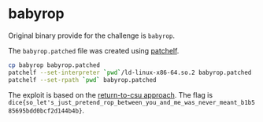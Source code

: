 # babyrop

Original binary provide for the challenge is `babyrop`.

The `babyrop.patched` file was created using [patchelf][1].

```sh
cp babyrop babyrop.patched
patchelf --set-interpreter `pwd`/ld-linux-x86-64.so.2 babyrop.patched
patchelf --set-rpath `pwd` babyrop.patched
```

The exploit is based on the [return-to-csu approach][2]. The flag is
`dice{so_let's_just_pretend_rop_between_you_and_me_was_never_meant_b1b585695bdd0bcf2d144b4b}`.

[1]: https://github.com/NixOS/patchelf
[2]: https://i.blackhat.com/briefings/asia/2018/asia-18-Marco-return-to-csu-a-new-method-to-bypass-the-64-bit-Linux-ASLR-wp.pdf
